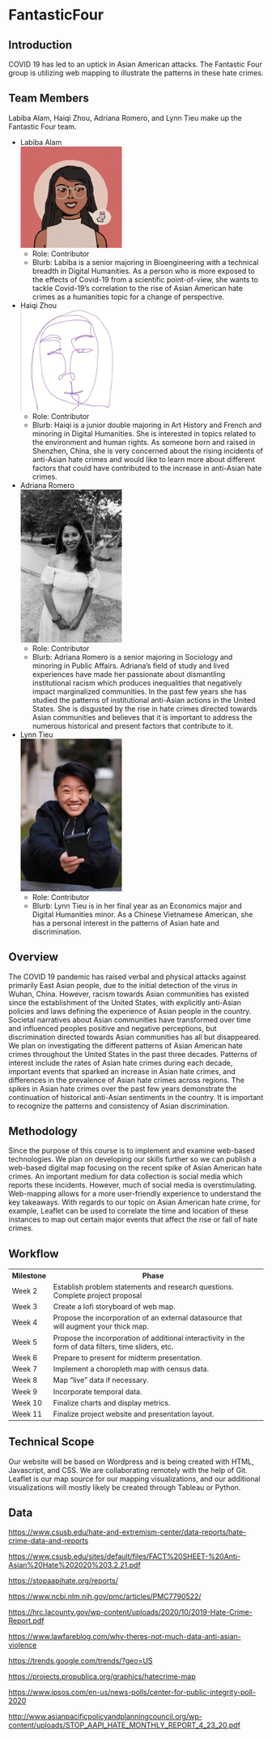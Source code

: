 # FantasticFour

## Introduction
COVID 19 has led to an uptick in Asian American attacks. The Fantastic Four group is utilizing web mapping to illustrate the patterns in these hate crimes.

## Team Members
Labiba Alam, Haiqi Zhou, Adriana Romero, and Lynn Tieu make up the Fantastic Four team. 
- Labiba Alam
    <br>
    <img src = "Profile Pics/Labiba.jpg" width = "200">
    </br>
  - Role: Contributor
  - Blurb: Labiba is a senior majoring in Bioengineering with a technical breadth in Digital Humanities. As a person who is more exposed to the effects of Covid-19 from a scientific point-of-view, she wants to tackle Covid-19’s correlation to the rise of Asian American hate crimes as a humanities topic for a change of perspective.
- Haiqi Zhou
    <br>
    <img src = "Profile Pics/Haiqi.jpg" width = "200">
    </br>
  - Role: Contributor 
  - Blurb: Haiqi is a junior double majoring in Art History and French and minoring in Digital Humanities. She is interested in topics related to the environment and human rights. As someone born and raised in Shenzhen, China, she is very concerned about the rising incidents of anti-Asian hate crimes and would like to learn more about different factors that could have contributed to the increase in anti-Asian hate crimes. 
- Adriana Romero
    <br>
    <img src = "Profile Pics/Adriana.jpg" width = "200">
    </br>
  - Role: Contributor 
  - Blurb: Adriana Romero is a senior majoring in Sociology and minoring in Public Affairs. Adriana’s field of study and lived experiences have made her passionate about dismantling institutional racism which produces inequalities that negatively impact marginalized communities. In the past few years she has studied the patterns of institutional anti-Asian actions in the United States. She is disgusted by the rise in hate crimes directed towards Asian communities and believes that it is important to address the numerous historical and present factors that contribute to it. 
- Lynn Tieu
    <br>
    <img src = "Profile Pics/Lynn.JPG" width = "200">
    </br>
  - Role: Contributor
  - Blurb: Lynn Tieu is in her final year as an Economics major and Digital Humanities minor. As a Chinese Vietnamese American, she has a personal interest in the patterns of Asian hate and discrimination. 

## Overview
The COVID 19 pandemic has raised verbal and physical attacks against primarily East Asian people, due to the initial detection of the virus in Wuhan, China. However, racism towards Asian communities has existed since the establishment of the United States, with explicitly anti-Asian policies and laws defining the experience of Asian people in the country. Societal narratives about Asian communities have transformed over time and influenced peoples positive and negative perceptions, but discrimination directed towards Asian communities has all but disappeared. 
We plan on investigating the different patterns of Asian American hate crimes throughout the United States in the past three decades. Patterns of interest include the rates of Asian hate crimes during each decade, important events that sparked an increase in Asian hate crimes, and differences in the prevalence of Asian hate crimes across regions. The spikes in Asian hate crimes over the past few years demonstrate the continuation of historical anti-Asian sentiments in the country. It is important to recognize the patterns and consistency of Asian discrimination. 

## Methodology
Since the purpose of this course is to implement and examine web-based technologies. We plan on developing our skills further so we can publish a web-based digital map focusing on the recent spike of Asian American hate crimes. An important medium for data collection is social media which reports these incidents. However, much of social media is overstimulating. Web-mapping allows for a more user-friendly experience to understand the key takeaways. With regards to our topic on Asian American hate crime, for example, Leaflet can be used to correlate the time and location of these instances to map out certain major events that affect the rise or fall of hate crimes. 

## Workflow
<table>
  <tr>
    <th>Milestone</th>
    <th>Phase<th>
  </tr>
  <tr>
    <td>Week 2</td>
    <td>Establish problem statements and research questions. Complete project proposal</td>
  </tr>
  <tr>
    <td>Week 3</td>
    <td>Create a lofi storyboard of web map.</td>
  </tr>
  <tr>
    <td>Week 4</td>
    <td>Propose the incorporation of an external datasource that will augment your thick map.</td>
  </tr>
  <tr>
    <td>Week 5</td>
    <td>Propose the incorporation of additional interactivity in the form of data filters, time sliders, etc.</td>
  </tr>
  <tr>
    <td>Week 6</td>
    <td>Prepare to present for midterm presentation.</td>
  </tr>
  <tr>
    <td>Week 7</td>
    <td>Implement a choropleth map with census data.</td>
  </tr>
  <tr>
    <td> Week 8</td>
    <td>Map “live” data if necessary.</td>
  </tr>
   </tr>
  <tr>
    <td> Week 9</td>
    <td>Incorporate temporal data.</td>
  </tr>
  <tr>
    <td> Week 10</td>
    <td>Finalize charts and display metrics.</td>
  </tr>
  <tr>
    <td> Week 11</td>
    <td>Finalize project website and presentation layout.</td>
  </tr>
</table>

## Technical Scope
Our website will be based on Wordpress and is being created with HTML, Javascript, and CSS. We are collaborating remotely with the help of Git. Leaflet is our map source for our mapping visualizations, and our additional visualizations will mostly likely be created through Tableau or Python. 

## Data
https://www.csusb.edu/hate-and-extremism-center/data-reports/hate-crime-data-and-reports 

https://www.csusb.edu/sites/default/files/FACT%20SHEET-%20Anti-Asian%20Hate%202020%203.2.21.pdf 

https://stopaapihate.org/reports/ 

https://www.ncbi.nlm.nih.gov/pmc/articles/PMC7790522/ 

https://hrc.lacounty.gov/wp-content/uploads/2020/10/2019-Hate-Crime-Report.pdf 

https://www.lawfareblog.com/why-theres-not-much-data-anti-asian-violence 

https://trends.google.com/trends/?geo=US 

https://projects.propublica.org/graphics/hatecrime-map

https://www.ipsos.com/en-us/news-polls/center-for-public-integrity-poll-2020 

http://www.asianpacificpolicyandplanningcouncil.org/wp-content/uploads/STOP_AAPI_HATE_MONTHLY_REPORT_4_23_20.pdf 





